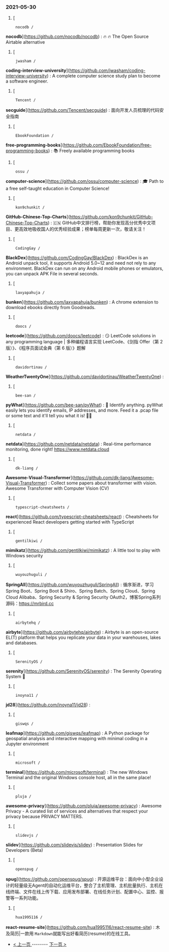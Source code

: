 ### 2021-05-30 
1. [
    

        nocodb /
**nocodb**](https://github.com/nocodb/nocodb) : 🔥 🔥 The Open Source Airtable alternative
1. [
    

        jwasham /
**coding-interview-university**](https://github.com/jwasham/coding-interview-university) : A complete computer science study plan to become a software engineer.
1. [
    

        Tencent /
**secguide**](https://github.com/Tencent/secguide) : 面向开发人员梳理的代码安全指南
1. [
    

        EbookFoundation /
**free-programming-books**](https://github.com/EbookFoundation/free-programming-books) : 📚 Freely available programming books
1. [
    

        ossu /
**computer-science**](https://github.com/ossu/computer-science) : 🎓 Path to a free self-taught education in Computer Science!
1. [
    

        kon9chunkit /
**GitHub-Chinese-Top-Charts**](https://github.com/kon9chunkit/GitHub-Chinese-Top-Charts) : 🇨🇳 GitHub中文排行榜，帮助你发现高分优秀中文项目、更高效地吸收国人的优秀经验成果；榜单每周更新一次，敬请关注！
1. [
    

        CodingGay /
**BlackDex**](https://github.com/CodingGay/BlackDex) : BlackDex is an Android unpack tool, it supports Android 5.0~12 and need not rely to any environment. BlackDex can run on any Android mobile phones or emulators, you can unpack APK File in several seconds.
1. [
    

        laxyapahuja /
**bunken**](https://github.com/laxyapahuja/bunken) : A chrome extension to download ebooks directly from Goodreads.
1. [
    

        doocs /
**leetcode**](https://github.com/doocs/leetcode) : 😏 LeetCode solutions in any programming language | 多种编程语言实现 LeetCode、《剑指 Offer（第 2 版）》、《程序员面试金典（第 6 版）》题解
1. [
    

        davidortinau /
**WeatherTwentyOne**](https://github.com/davidortinau/WeatherTwentyOne) : 
1. [
    

        bee-san /
**pyWhat**](https://github.com/bee-san/pyWhat) : 🐸 Identify anything. pyWhat easily lets you identify emails, IP addresses, and more. Feed it a .pcap file or some text and it'll tell you what it is! 🧙‍♀️
1. [
    

        netdata /
**netdata**](https://github.com/netdata/netdata) : Real-time performance monitoring, done right! https://www.netdata.cloud
1. [
    

        dk-liang /
**Awesome-Visual-Transformer**](https://github.com/dk-liang/Awesome-Visual-Transformer) : Collect some papers about transformer with vision. Awesome Transformer with Computer Vision (CV)
1. [
    

        typescript-cheatsheets /
**react**](https://github.com/typescript-cheatsheets/react) : Cheatsheets for experienced React developers getting started with TypeScript
1. [
    

        gentilkiwi /
**mimikatz**](https://github.com/gentilkiwi/mimikatz) : A little tool to play with Windows security
1. [
    

        wuyouzhuguli /
**SpringAll**](https://github.com/wuyouzhuguli/SpringAll) : 循序渐进，学习Spring Boot、Spring Boot & Shiro、Spring Batch、Spring Cloud、Spring Cloud Alibaba、Spring Security & Spring Security OAuth2，博客Spring系列源码：https://mrbird.cc
1. [
    

        airbytehq /
**airbyte**](https://github.com/airbytehq/airbyte) : Airbyte is an open-source EL(T) platform that helps you replicate your data in your warehouses, lakes and databases.
1. [
    

        SerenityOS /
**serenity**](https://github.com/SerenityOS/serenity) : The Serenity Operating System 🐞
1. [
    

        inoyna11 /
**jd28**](https://github.com/inoyna11/jd28) : 
1. [
    

        giswqs /
**leafmap**](https://github.com/giswqs/leafmap) : A Python package for geospatial analysis and interactive mapping with minimal coding in a Jupyter environment
1. [
    

        microsoft /
**terminal**](https://github.com/microsoft/terminal) : The new Windows Terminal and the original Windows console host, all in the same place!
1. [
    

        pluja /
**awesome-privacy**](https://github.com/pluja/awesome-privacy) : Awesome Privacy - A curated list of services and alternatives that respect your privacy because PRIVACY MATTERS.
1. [
    

        slidevjs /
**slidev**](https://github.com/slidevjs/slidev) : Presentation Slides for Developers (Beta)
1. [
    

        openspug /
**spug**](https://github.com/openspug/spug) : 开源运维平台：面向中小型企业设计的轻量级无Agent的自动化运维平台，整合了主机管理、主机批量执行、主机在线终端、文件在线上传下载、应用发布部署、在线任务计划、配置中心、监控、报警等一系列功能。
1. [
    

        hua1995116 /
**react-resume-site**](https://github.com/hua1995116/react-resume-site) : 木及简历|一款用 `Markdown`就能写出好看简历(resume)的在线工具。 

- [ < 上一页 ](https://github.com/able8/github-trending-daily-record/blob/master/2021-05-29.md) -------- [ 下一页 > ](https://github.com/able8/github-trending-daily-record/blob/master/2021-05-31.md)